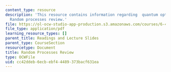 ```yaml
---
content_type: resource
description: 'This resource contains information regarding  quantum optical communication:
  Random processes review.'
file: https://ol-ocw-studio-app-production.s3.amazonaws.com/courses/6-453-quantum-optical-communication-fall-2016/cc42ddeb6ecbebf44489373bacf631ea_MIT6_453F16_Random_Proc.pdf
file_type: application/pdf
learning_resource_types: []
parent_title: Readings and Lecture Slides
parent_type: CourseSection
resourcetype: Document
title: Random Processes Review
type: OCWFile
uid: cc42ddeb-6ecb-ebf4-4489-373bacf631ea
---
```

